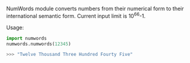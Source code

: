 
NumWords module converts numbers from their numerical form to their international semantic form.
Current input limit is 10<sup>66</sup>-1.

Usage:

```python
import numwords
numwords.numwords(12345)
```
```python
>>> "Twelve Thousand Three Hundred Fourty Five"
```
